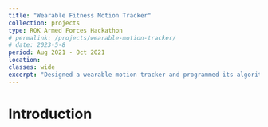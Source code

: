 ```yaml
---
title: "Wearable Fitness Motion Tracker"
collection: projects
type: ROK Armed Forces Hackathon
# permalink: /projects/wearable-motion-tracker/ 
# date: 2023-5-8
period: Aug 2021 - Oct 2021
location: 
classes: wide
excerpt: "Designed a wearable motion tracker and programmed its algorithm to track and evaluate user's body postures while doing an exercise."
---
```


# Introduction
